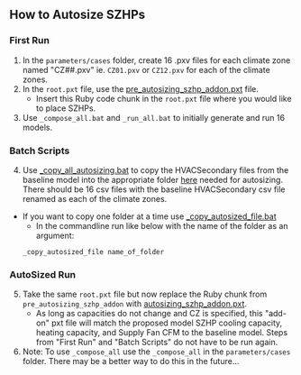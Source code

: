 ## How to Autosize SZHPs

### First Run

1. In the `parameters/cases` folder, create 16 .pxv files for each climate zone named "CZ##.pxv" ie. `CZ01.pxv` or `CZ12.pxv` for each of the climate zones.
2. In the `root.pxt` file, use the [pre_autosizing_szhp_addon.pxt](https://github.com/TRC-RTC/T24-2022-CASE-Modeling/blob/master/ModelKit%20Run/modelkit/templates/pre_autosizing_szhp_addon.pxt) file.
   - Insert this Ruby code chunk in the `root.pxt` file where you would like to place SZHPs.
3. Use `_compose_all.bat` and `_run_all.bat` to initially generate and run 16 models.

### Batch Scripts

  4. Use [_copy_all_autosizing.bat](https://github.com/TRC-RTC/T24-2022-CASE-Modeling/blob/master/ModelKit%20Run/modelkit/bin/_copy_all_autosizing.bat) to copy the HVACSecondary files from the baseline model into the appropriate folder [here](https://github.com/TRC-RTC/T24-2022-CASE-Modeling/tree/master/ModelKit%20Run/modelkit/parameters/cases/autosizing) needed for autosizing. There should be 16 csv files with the baseline HVACSecondary csv file renamed as each of the climate zones.
   - If you want to copy one folder at a time use [_copy_autosized_file.bat](https://github.com/TRC-RTC/T24-2022-CASE-Modeling/tree/master/ModelKit%20Run/modelkit/bin)
     - In the commandline run like below with the name of the folder as an argument:
     ```{commandline}
     _copy_autosized_file name_of_folder
     ```

### AutoSized Run

5. Take the same `root.pxt` file but now replace the Ruby chunk from `pre_autosizing_szhp_addon` with [autosizing_szhp_addon.pxt](https://github.com/TRC-RTC/T24-2022-CASE-Modeling/blob/master/ModelKit%20Run/modelkit/templates/autosizing_szhp_addon.pxt).
   - As long as capacities do not change and CZ is specified, this "add-on" pxt file will match the proposed model SZHP cooling capacity, heating capacity, and Supply Fan CFM to the baseline model. Steps from "First Run" and "Batch Scripts" do not have to be run again.
6. Note: To use `_compose_all` use the `_compose_all` in the `parameters/cases` folder. There may be a better way to do this in the future... 

